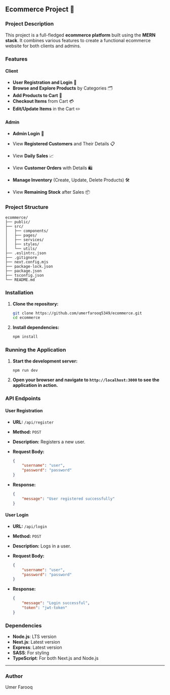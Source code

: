 ## Ecommerce Project 🛒

### Project Description

This project is a full-fledged **ecommerce platform** built using the **MERN stack**. It combines various features to create a functional ecommerce website for both clients and admins.

### Features

#### Client
- **User Registration and Login** 📝
- **Browse and Explore Products** by Categories 🗂️
- **Add Products to Cart** 🛒
- **Checkout Items** from Cart 💳
- **Edit/Update Items** in the Cart ✏️

#### Admin
- **Admin Login** 🔐
- View **Registered Customers** and Their Details 📋
- View **Daily Sales** 📈

 
- View **Customer Orders** with Details 🛍️
- **Manage Inventory** (Create, Update, Delete Products) 🛠️
- View **Remaining Stock** after Sales 📦

### Project Structure

```plaintext
ecommerce/
├── public/
├── src/
│   ├── components/
│   ├── pages/
│   ├── services/
│   ├── styles/
│   └── utils/
├── .eslintrc.json
├── .gitignore
├── next.config.mjs
├── package-lock.json
├── package.json
├── tsconfig.json
└── README.md
```

### Installation

1. **Clone the repository:**

    ```sh
    git clone https://github.com/umerfarooq5349/ecommerce.git
    cd ecommerce
    ```

2. **Install dependencies:**

    ```sh
    npm install
    ```

### Running the Application

1. **Start the development server:**

    ```sh
    npm run dev
    ```

    

2. **Open your browser and navigate to `http://localhost:3000` to see the application in action.**

    

### API Endpoints

#### User Registration

- **URL:** `/api/register`
- **Method:** `POST`
- **Description:** Registers a new user.
- **Request Body:**

    ```json
    {
        "username": "user",
        "password": "password"
    }
    ```

- **Response:**

    ```json
    {
        "message": "User registered successfully"
    }
    ```

#### User Login

- **URL:** `/api/login`
- **Method:** `POST`
- **Description:** Logs in a user.
- **Request Body:**

    ```json
    {
        "username": "user",
        "password": "password"
    }
    ```

- **Response:**

    ```json
    {
        "message": "Login successful",
        "token": "jwt-token"
    }
    ```

### Dependencies

- **Node.js**: LTS version
- **Next.js**: Latest version
- **Express**: Latest version
- **SASS**: For styling
- **TypeScript**: For both Next.js and Node.js
---
### Author

Umer Farooq
